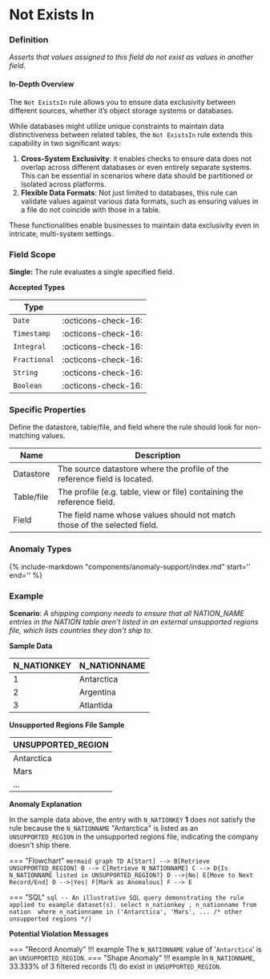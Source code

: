# Not Exists In

### Definition

*Asserts that values assigned to this field do not exist as values in another field.*

#### In-Depth Overview

The `Not ExistsIn` rule allows you to ensure data exclusivity between different sources, whether it’s object storage systems or databases.

While databases might utilize unique constraints to maintain data distinctiveness between related tables, the `Not ExistsIn` rule extends this capability in two significant ways:

1. **Cross-System Exclusivity**: it enables checks to ensure data does not overlap across different databases or even entirely separate systems. This can be essential in scenarios where data should be partitioned or isolated across platforms.
2. **Flexible Data Formats**: Not just limited to databases, this rule can validate values against various data formats, such as ensuring values in a file do not coincide with those in a table.

These functionalities enable businesses to maintain data exclusivity even in intricate, multi-system settings.

### Field Scope

**Single:** The rule evaluates a single specified field.

**Accepted Types**

| Type        |                          |
|-------------|--------------------------|
| `Date`      | <div style="text-align:center">:octicons-check-16:</div>  |
| `Timestamp` | <div style="text-align:center">:octicons-check-16:</div>  |
| `Integral`  | <div style="text-align:center">:octicons-check-16:</div>  |
| `Fractional`| <div style="text-align:center">:octicons-check-16:</div>  |
| `String`    | <div style="text-align:center">:octicons-check-16:</div>  |
| `Boolean`   | <div style="text-align:center">:octicons-check-16:</div>  |

### Specific Properties

Define the datastore, table/file, and field where the rule should look for non-matching values.

| Name                            | Description                                                   |
|---------------------------------|---------------------------------------------------------------|
| <div class="text-primary">Datastore</div>   | The source datastore where the profile of the reference field is located. |
| <div class="text-primary">Table/file</div>   | The profile (e.g. table, view or file) containing the reference field. |
| <div class="text-primary">Field</div>       | The field name whose values should not match those of the selected field.  |

### Anomaly Types

{% 
    include-markdown "components/anomaly-support/index.md"
    start='<!-- all-types--start -->'
    end='<!-- all-types--end -->' 
%}

### Example

**Scenario**: *A shipping company needs to ensure that all NATION_NAME entries in the NATION table aren't listed in an external unsupported regions file, which lists countries they don't ship to.*

**Sample Data**

| N_NATIONKEY | N_NATIONNAME       |
|-------------|--------------------|
| 1           | <span class="text-negative">Antarctica</span> |
| 2           | Argentina          |
| 3           | Atlantida          |

**Unsupported Regions File Sample**

| UNSUPPORTED_REGION |
|--------------------|
| Antarctica         |
| Mars               |
| ...                |

**Anomaly Explanation**

In the sample data above, the entry with `N_NATIONKEY` **1** does not satisfy the rule because the `N_NATIONNAME` "Antarctica" is listed as an `UNSUPPORTED_REGION` in the unsupported regions file, indicating the company doesn't ship there.

=== "Flowchart"
    ``` mermaid
    graph TD
    A[Start] --> B[Retrieve UNSUPPORTED_REGION]
    B --> C[Retrieve N_NATIONNAME]
    C --> D{Is N_NATIONNAME listed in UNSUPPORTED_REGION?}
    D -->|No| E[Move to Next Record/End]
    D -->|Yes| F[Mark as Anomalous]
    F --> E
    ```

=== "SQL"
    ```sql
    -- An illustrative SQL query demonstrating the rule applied to example dataset(s).
    select
        n_nationkey
        , n_nationname
    from nation 
    where
        n_nationname in ('Antarctica', 'Mars', ... /* other unsupported regions */)
    ```

**Potential Violation Messages**

=== "Record Anomaly"
    !!! example
        The `N_NATIONNAME` value of '`Antarctica`' is an `UNSUPPORTED_REGION`.
=== "Shape Anomaly"
    !!! example
        In `N_NATIONNAME`, 33.333% of 3 filtered records (1) do exist in `UNSUPPORTED_REGION`.
